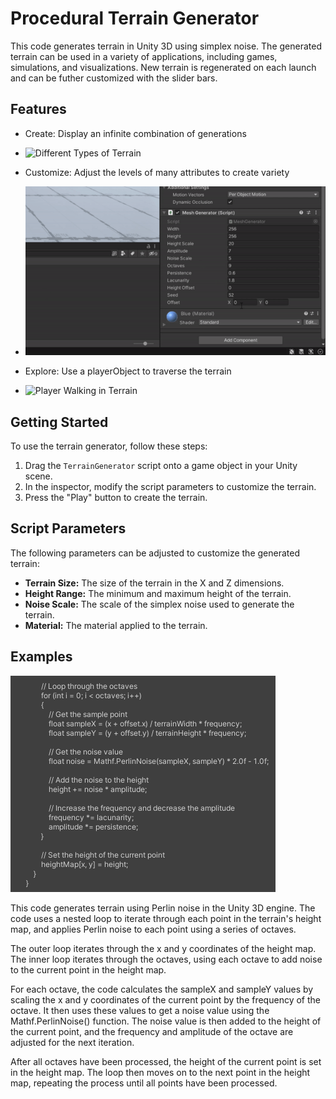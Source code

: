 # Procedural Terrain Generator

This code generates terrain in Unity 3D using simplex noise. The generated terrain can be used in a variety of applications, including games, simulations, and visualizations. New terrain is regenerated on each launch and can be futher customized with the slider bars.

## Features

-  Create: Display an infinite combination of generations
-  ![Different Types of Terrain](readme_resources/FINAL_JUMP_GIF.gif)

-  Customize: Adjust the levels of many attributes to create variety
-  ![Customization Sliders](readme_resources/FINAL_SLIDER_GIF.gif)

-  Explore: Use a playerObject to traverse the terrain
-  ![Player Walking in Terrain](readme_resources/FINAL_WALK_GIF.gif)


## Getting Started

To use the terrain generator, follow these steps:

1.  Drag the `TerrainGenerator` script onto a game object in your Unity scene.
2.  In the inspector, modify the script parameters to customize the terrain.
3.  Press the "Play" button to create the terrain.

## Script Parameters

The following parameters can be adjusted to customize the generated terrain:

-   **Terrain Size:** The size of the terrain in the X and Z dimensions.
-   **Height Range:** The minimum and maximum height of the terrain.
-   **Noise Scale:** The scale of the simplex noise used to generate the terrain.
-   **Material:** The material applied to the terrain.



## Examples

![Main Code Loop](readme_resources/Capture.PNG)

This code generates terrain using Perlin noise in the Unity 3D engine. The code uses a nested loop to iterate through each point in the terrain's height map, and applies Perlin noise to each point using a series of octaves.

The outer loop iterates through the x and y coordinates of the height map. The inner loop iterates through the octaves, using each octave to add noise to the current point in the height map.

For each octave, the code calculates the sampleX and sampleY values by scaling the x and y coordinates of the current point by the frequency of the octave. It then uses these values to get a noise value using the Mathf.PerlinNoise() function. The noise value is then added to the height of the current point, and the frequency and amplitude of the octave are adjusted for the next iteration.

After all octaves have been processed, the height of the current point is set in the height map. The loop then moves on to the next point in the height map, repeating the process until all points have been processed.



